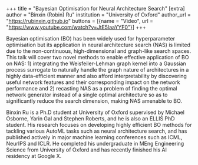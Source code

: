 +++
title = "Bayesian Optimisation for Neural Architecture Search"
[extra]
author = "Binxin (Robin) Ru"
institution = "University of Oxford"
author_url = "https://rubinxin.github.io"
buttons = [{name = "Video", url = "https://www.youtube.com/watch?v=JtE5laaYYF0"}]
+++

Bayesian optimisation (BO) has been widely used for hyperparameter optimisation but its application in neural architecture search (NAS) is limited due to the non-continuous, high-dimensional and graph-like search spaces. This talk will cover two novel methods to enable effective application of BO on NAS: 1) integrating the Weisfeiler-Lehman graph kernel into a Gaussian process surrogate to naturally handle the graph nature of architectures in a highly data-efficient manner and also afford interpretability by discovering useful network features and their corresponding impact on the network performance and 2) recasting NAS as a problem of finding the optimal network generator instead of a single optimal architecture so as to significantly reduce the search dimension, making NAS amenable to BO.

Binxin Ru is a Ph.D student at University of Oxford supervised by Michael Osborne, Yarin Gal and Stephen Roberts, and he is also an ELLIS PhD student. His research focuses on developing highly efficient BO methods for tackling various AutoML tasks such as neural architecture search, and has published actively in major machine learning conferences such as ICML, NeurIPS and ICLR. He completed his undergraduate in MEng Engineering Science from University of Oxford and has recently finished his AI residency at Google X. 